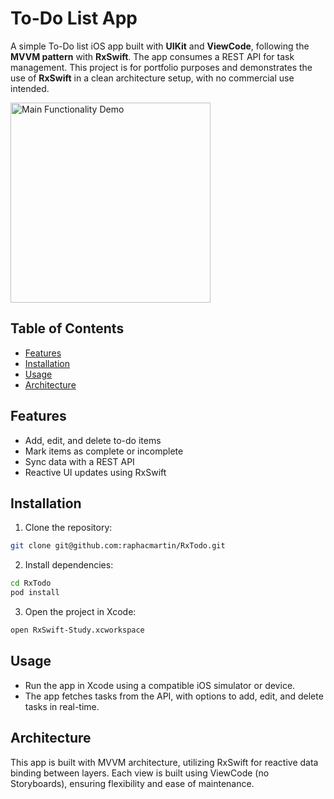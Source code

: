 # To-Do List App

A simple To-Do list iOS app built with **UIKit** and **ViewCode**, following the **MVVM pattern** with **RxSwift**. The app consumes a REST API for task management. This project is for portfolio purposes and demonstrates the use of **RxSwift** in a clean architecture setup, with no commercial use intended.

<img src="readme_assets/app_functionality.gif" alt="Main Functionality Demo" width="320" />

## Table of Contents
- [Features](#features)
- [Installation](#installation)
- [Usage](#usage)
- [Architecture](#architecture)

## Features
- Add, edit, and delete to-do items
- Mark items as complete or incomplete
- Sync data with a REST API
- Reactive UI updates using RxSwift

## Installation
1. Clone the repository:
```bash
git clone git@github.com:raphacmartin/RxTodo.git
```
2. Install dependencies:
```bash
cd RxTodo
pod install
```
3. Open the project in Xcode:
```bash
open RxSwift-Study.xcworkspace
```

## Usage
- Run the app in Xcode using a compatible iOS simulator or device.
- The app fetches tasks from the API, with options to add, edit, and delete tasks in real-time.

## Architecture
This app is built with MVVM architecture, utilizing RxSwift for reactive data binding between layers. Each view is built using ViewCode (no Storyboards), ensuring flexibility and ease of maintenance.